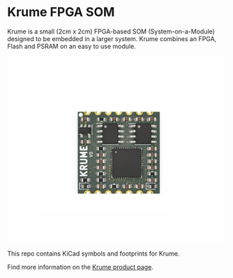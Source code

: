 # Krume FPGA SOM

Krume is a small (2cm x 2cm) FPGA-based SOM (System-on-a-Module) designed to be embedded in a larger system. Krume combines an FPGA, Flash and PSRAM on an easy to use module.

![Krume SOM](https://github.com/machdyne/krume/blob/20623091311439e33c57acb8fc1981ea9b771423/krume.png)

This repo contains KiCad symbols and footprints for Krume.

Find more information on the [Krume product page](https://machdyne.com/product/krume-fpga-som/).
